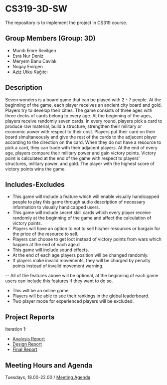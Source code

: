 # CS319-3D-SW
The repository is to implement the project in CS319 course.

Group Members (Group: 3D)
-------------------------
- Munib Emre Sevilgen
- Esra Nur Deniz
- Meryem Banu Cavlak
- Nogay Evirgen
- Aziz Utku Kağıtcı

Description
-----------
  Seven wonders is a board game that can be played with 2 - 7 people. At the beginning of the game, each player receives an ancient city board and gold. Players try to develop their cities. The game consists of three ages with three decks of cards belong to every age. At the beginning of the ages, players receive randomly seven cards. In every round, players pick a card to produce raw material, build a structure, strengthen their military or economic power with respect to their cost. Players put their card on their board simultaneously and give the rest of the cards to the adjacent player according to the direction on the card. When they do not have a resource to pick a card, they can trade with their adjacent players. At the end of every age, players compare their military power and gain victory points. Victory point is calculated at the end of the game with respect to players' structures, military power, and gold. The player with the highest score of victory points wins the game.

Includes-Excludes
-----------------
- This game will include a feature which will enable visually handicapped people to play this game through audio description of necessary information to visually handicapped users.
- This game will include secret skill cards which every player receive randomly at the beginning of the game and affect the calculation of victory points.
- Players will have an option to not to sell his/her resources or bargain for the price of the resource to sell.
- Players can choose to get loot instead of victory points from wars which happen at the end of each age.d
- This game will include sound effects.
- At the end of each age players position will be changed randomly.
- If players make invalid movements, they will be charged by penalty points instead of invalid movement warning.
 
 -- All of the features above will be optional, at the beginning of each game users can include this features if they want to do so.
- This will be an online game.
- Players will be able to see their rankings in the global leaderboard.
- Two player mode for experienced players will be excluded.

Project Reports
---------------
Iteration 1:
- [Analysis Report](https://docs.google.com/document/d/16E-hyQsL9nO8TKjeVgOK7OpnrrrmDJXkaV9uoLIrbmc/edit?usp=sharing)
- [Design Report](https://docs.google.com/document/d/1PtvBTQF9OSMZn2MSbrdcDU0QOC6nmrx5L24tMf8Rhq4/edit)
- [Final Report](https://docs.google.com/document/d/1u5pSo8_WwyQBi1-MosWC6zjqzdafkRMOgDS1mtgklkQ/edit#)

Meeting Hours and Agenda
-------------
Tuesdays, 18.00-22.00 / [Meeting Agenda](https://docs.google.com/document/d/1wur8KFRKE3CdrKLQakjvKO5Un3WoKlW-3x-mb8U-ofk/edit?usp=sharing)
